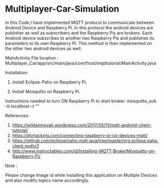 # Multiplayer-Car-Simulation

In this Code,I have implemented MQTT protocol to communicate between Android Device and Raspberry Pi. In this protocol the android devices are publisher as well as subscribers and the Raspberry Pis are brokers. Each Android device subscribes to another two Raspberry Pis and publishes its parameters to its own Raspberry Pi. This method is then implemented on the other two android devices as well.

MainActivity File location : Multiplayer_Car/app/src/main/java/com/frost/mqtttutorial/MainActivity.java

Installation:
1) Install Eclipse-Paho on Raspberry Pi.

2) Install Mosquitto on Raspberry Pi.

Instructions needed to turn ON Raspberry Pi to start broker:
mosquitto_sub –h localhost –t “<Topic name>”

References:
1) https://wildanmsyah.wordpress.com/2017/05/11/mqtt-android-client-tutorial/
2) https://diyhacking.com/connecting-raspberry-pi-iot-devices-mqtt/
3) https://github.com/eclipse/paho.mqtt.java/tree/master/org.eclipse.paho.client.mqttv3
4) http://www.instructables.com/id/Installing-MQTT-BrokerMosquitto-on-Raspberry-Pi/

Note :

Please change Image id while installing this application on Multiple Devices and also modify topics name accordingly.

